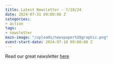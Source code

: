 ```yaml
---
title: Latest Newsletter - 7/18/24
date: 2024-07-31 09:00:00 Z
categories:
- action
tags:
- newsletter
main-image: "/uploads/newspaper%20graphic.png"
event-start-date: 2024-07-18 09:00:00 Z
---
```


Read our great newsletter [here](https://mailchi.mp/e9a59f5cbb57/2024-07-18-indivisiblelab-newsletter-10344443)
